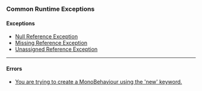 ### Common Runtime Exceptions

#### Exceptions

- [Null Reference Exception](Runtime%20Exceptions/Null%20Reference%20Exception.md)  
- [Missing Reference Exception](Runtime%20Exceptions/Missing%20Reference%20Exception.md)  
- [Unassigned Reference Exception](Runtime%20Exceptions/Unassigned%20Reference%20Exception.md)

---

#### Errors
- [You are trying to create a MonoBehaviour using the 'new' keyword.](Runtime%20Errors/MonoBehaviourNew.md)